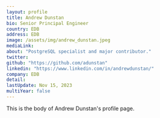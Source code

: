 ```yaml
---
layout: profile
title: Andrew Dunstan
bio: Senior Principal Engineer
country: EDB
address: EDB
image: /assets/img/andrew_dunstan.jpeg
mediaLink: 
about: "PostgreSQL specialist and major contributor."
twitter: 
github: "https://github.com/adunstan" 
linkedin: "https://www.linkedin.com/in/andrewdunstan/" 
company: EDB
detail: 
lastUpdate: Nov 15, 2023
multiYear: false
---
```


This is the body of Andrew Dunstan's profile page.
